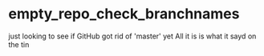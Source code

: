 # empty_repo_check_branchnames
just looking to see if GitHub got rid of 'master' yet
 All it is is what it sayd on the tin
